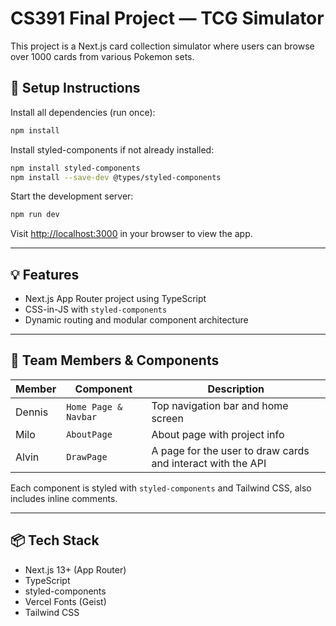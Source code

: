 # CS391 Final Project — TCG Simulator

This project is a Next.js card collection simulator where users can browse over 1000 cards from various Pokemon sets.

## 🔧 Setup Instructions

Install all dependencies (run once):

```bash
npm install
```

Install styled-components if not already installed:

```bash
npm install styled-components
npm install --save-dev @types/styled-components
```

Start the development server:

```bash
npm run dev
```

Visit [http://localhost:3000](http://localhost:3000) in your browser to view the app.

---

## 💡 Features

- Next.js App Router project using TypeScript
- CSS-in-JS with `styled-components`
- Dynamic routing and modular component architecture

---

## 👥 Team Members & Components

| Member  | Component | Description |
|---------|-----------|-------------|
| Dennis  | `Home Page & Navbar`  | Top navigation bar and home screen |
| Milo    | `AboutPage` | About page with project info |
| Alvin    | `DrawPage` | A page for the user to draw cards and interact with the API |

Each component is styled with `styled-components` and Tailwind CSS, also includes inline comments.

---

## 📦 Tech Stack

- Next.js 13+ (App Router)
- TypeScript
- styled-components
- Vercel Fonts (Geist)
- Tailwind CSS

